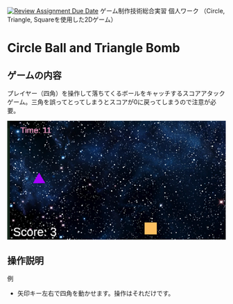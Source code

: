 [![Review Assignment Due Date](https://classroom.github.com/assets/deadline-readme-button-22041afd0340ce965d47ae6ef1cefeee28c7c493a6346c4f15d667ab976d596c.svg)](https://classroom.github.com/a/l0taWXbI)
ゲーム制作技術総合実習 個人ワーク
（Circle, Triangle, Squareを使用した2Dゲーム）

# Circle Ball and Triangle Bomb

## ゲームの内容
プレイヤー（四角）を操作して落ちてくるボールをキャッチするスコアアタックゲーム。三角を誤ってとってしまうとスコアが0に戻ってしまうので注意が必要。

![画面イメージ](docs/images/game_image01.png)

## 操作説明
例
- 矢印キー左右で四角を動かせます。操作はそれだけです。
